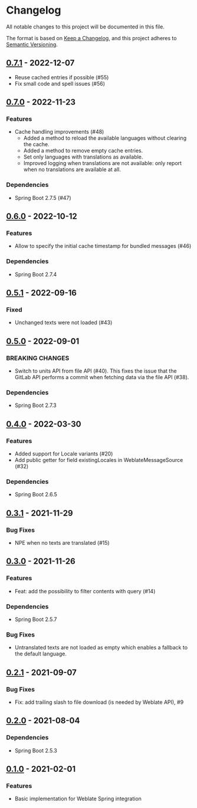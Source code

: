 # Changelog

All notable changes to this project will be documented in this file.

The format is based on [Keep a Changelog](https://keepachangelog.com/en/1.0.0/), and this project adheres
to [Semantic Versioning](https://semver.org/spec/v2.0.0.html).

## [0.7.1](https://github.com/porscheinformatik/weblate-spring/compare/v0.7.0...v0.7.1) - 2022-12-07

- Reuse cached entries if possible (#55)
- Fix small code and spell issues (#56)

## [0.7.0](https://github.com/porscheinformatik/weblate-spring/compare/v0.6.0...v0.7.0) - 2022-11-23

### Features

- Cache handling improvements (#48)
  - Added a method to reload the available languages without clearing the cache.
  - Added a method to remove empty cache entries.
  - Set only languages with translations as available.
  - Improved logging when translations are not available: only report when no translations are available at all.

### Dependencies

- Spring Boot 2.7.5 (#47)

## [0.6.0](https://github.com/porscheinformatik/weblate-spring/compare/v0.5.1...v0.6.0) - 2022-10-12

### Features

- Allow to specify the initial cache timestamp for bundled messages (#46)

### Dependencies

- Spring Boot 2.7.4

## [0.5.1](https://github.com/porscheinformatik/weblate-spring/compare/v0.5.0...v0.5.1) - 2022-09-16

### Fixed

- Unchanged texts were not loaded (#43)

## [0.5.0](https://github.com/porscheinformatik/weblate-spring/compare/v0.4.0...v0.5.0) - 2022-09-01

### BREAKING CHANGES

- Switch to units API from file API (#40). This fixes the issue that the GitLab API performs a commit when fetching data via the file API (#38).

### Dependencies

- Spring Boot 2.7.3

## [0.4.0](https://github.com/porscheinformatik/weblate-spring/compare/v0.3.0...v0.4.1) - 2022-03-30

### Features

- Added support for Locale variants (#20)
- Add public getter for field existingLocales in WeblateMessageSource (#32)

### Dependencies

- Spring Boot 2.6.5

## [0.3.1](https://github.com/porscheinformatik/weblate-spring/compare/v0.3.0...v0.3.1) - 2021-11-29 

### Bug Fixes

- NPE when no texts are translated (#15)

## [0.3.0](https://github.com/porscheinformatik/weblate-spring/compare/v0.2.1...v0.3.0) - 2021-11-26

### Features

- Feat: add the possibility to filter contents with query (#14)

### Dependencies

- Spring Boot 2.5.7

### Bug Fixes

- Untranslated texts are not loaded as empty which enables a fallback to the default language.

## [0.2.1](https://github.com/porscheinformatik/weblate-spring/compare/v0.2.0...v0.2.1) - 2021-09-07

### Bug Fixes

- Fix: add trailing slash to file download (is needed by Weblate API), #9

## [0.2.0](https://github.com/porscheinformatik/weblate-spring/compare/v0.1.0...v0.2.0) - 2021-08-04

### Dependencies

- Spring Boot 2.5.3

## [0.1.0](https://github.com/porscheinformatik/weblate-spring/tree/v0.1.0) - 2021-02-01

### Features

- Basic implementation for Weblate Spring integration

[0.1.0]: https://github.com/porscheinformatik/weblate-spring/releases/tag/v0.1.0
